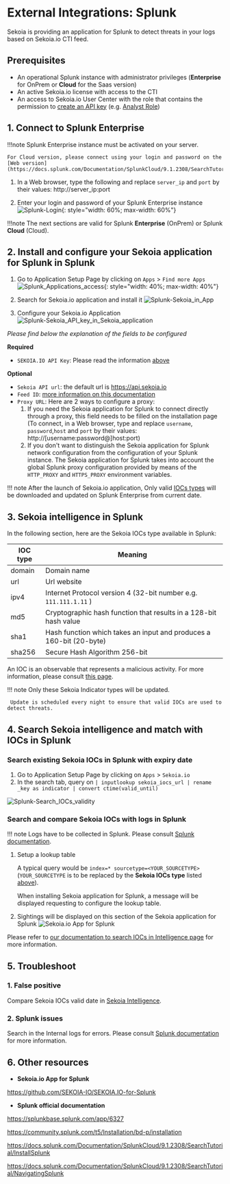 # External Integrations: Splunk

Sekoia is providing an application for Splunk to detect threats in your logs based on Sekoia.io CTI feed.
 
## Prerequisites

- An operational Splunk instance with administrator privileges (**Enterprise** for OnPrem or **Cloud** for the Saas version)
- An active Sekoia.io license with access to the CTI
- An access to Sekoia.io User Center with the role that contains the permission to [create an API key](https://docs.sekoia.io/getting_started/manage_api_keys/) (e.g. [Analyst Role](https://docs.sekoia.io/getting_started/roles/#functionality-of-built-in-roles)) <a name="api_key"></a>

## 1. Connect to Splunk Enterprise

!!!note
    Splunk Enterprise instance must be activated on your server.

    For Cloud version, please connect using your login and password on the [Web version](https://docs.splunk.com/Documentation/SplunkCloud/9.1.2308/SearchTutorial/NavigatingSplunk).

1. In a Web browser, type the following and replace `server_ip` and `port` by their values:
   http://server_ip:port
   
2. Enter your login and password of your Splunk Enterprise instance
![Splunk-Login](/assets/intelligence_center/Splunk/Splunk-Login.png){: style="width: 60%; max-width: 60%"}

!!!note
    The next sections are valid for Splunk **Enterprise** (OnPrem) or Splunk **Cloud** (Cloud).

## 2.  Install and configure your Sekoia application for Splunk in Splunk

1. Go to Application Setup Page by clicking on `Apps` > `Find more Apps`
![Splunk_Applications_access](/assets/intelligence_center/Splunk/Splunk_Applications_access.png){: style="width: 40%; max-width: 40%"}
   
2. Search for Sekoia.io application and install it
![Splunk-Sekoia_in_App](/assets/intelligence_center/Splunk/Splunk-Sekoia_in_App.png)
   
3. Configure your Sekoia.io Application
![Splunk-Sekoia_API_key_in_Sekoia_application](/assets/intelligence_center/Splunk/Splunk-Sekoia_API_key_in_Sekoia_application.png)

_Please find below the explanation of the fields to be configured_

**Required**

- `SEKOIA.IO API Key`: Please read the information [above](#api_key)

**Optional**

- `Sekoia API url`: the default url is https://api.sekoia.io
- `Feed ID`: [more information on this documentation](https://docs.sekoia.io/cti/features/consume/feeds/#feeds-listing)
- `Proxy URL`: Here are 2 ways to configure a proxy:
    1. If you need the Sekoia application for Splunk to connect directly through a proxy, this field needs to be filled on the installation page (To connect, in a Web browser, type and replace `username`, `password`,`host` and `port` by their values: http://[username:password@]host:port)
    2. If you don't want to distinguish the Sekoia application for Splunk network configuration from the configuration of your Splunk instance. The Sekoia application for Splunk takes into account the global Splunk proxy configuration provided by means of the `HTTP_PROXY` and `HTTPS_PROXY` environment variables.

!!! note
     After the launch of Sekoia.io application, Only valid [IOCs types](#sourcetype) will be downloaded and updated on Splunk Enterprise from current date.

## 3. Sekoia intelligence in Splunk

In the following section, here are the Sekoia IOCs type available in Splunk: <a name="sourcetype"></a>

|IOC type|Meaning|
|--|--|
|domain| Domain name	|
|url	|  Url website 		|
|ipv4	| Internet Protocol version 4 (32-bit number e.g. `111.111.1.11` )		|
|md5	| Cryptographic hash function that results in a 128-bit hash value	|
|sha1	| Hash function which takes an input and produces a 160-bit (20-byte) 	|
|sha256| Secure Hash Algorithm 256-bit	|

An IOC is an observable that represents a malicious activity. For more information, please consult [this page](https://docs.sekoia.io/cti/features/consume/observables/).

!!! note
     Only these Sekoia Indicator types will be updated.
     
     Update is scheduled every night to ensure that valid IOCs are used to detect threats.

## 4. Search Sekoia intelligence and match with IOCs in Splunk

### Search existing Sekoia IOCs in Splunk with expiry date

1. Go to Application Setup Page by clicking on `Apps` > `Sekoia.io`
2. In the search tab, query on `| inputlookup sekoia_iocs_url | rename _key as indicator | convert ctime(valid_until)`

![Splunk-Search_IOCs_validity](/assets/intelligence_center/Splunk/Splunk-Search_IOCs_validity.png)

### Search and compare Sekoia IOCs with logs in Splunk

!!! note
     Logs have to be collected in Splunk. Please consult [Splunk documentation](https://www.splunk.com/en_us/blog/learn/centralized-logging.html).

1. Setup a lookup table
 
    A typical query would be `index=* sourcetype=<YOUR_SOURCETYPE>` (`YOUR_SOURCETYPE` is to be replaced by the **Sekoia IOCs type** listed [above](#sourcetype)).

    When installing Sekoia application for Splunk, a message will be displayed requesting to configure the lookup table.

2. Sightings will be displayed on this section of the Sekoia application for Splunk
![Sekoia.io App for Splunk](/assets/intelligence_center/splunk.png)

Please refer to [our documentation to search IOCs in Intelligence page](https://docs.sekoia.io/cti/features/consume/intelligence/#search-for-objects) for more information.

## 5. Troubleshoot

### 1. False positive

Compare Sekoia IOCs valid date in [Sekoia Intelligence](https://docs.sekoia.io/cti/features/consume/intelligence/#search-bars).

### 2. Splunk issues

Search in the Internal logs for errors. Please consult [Splunk documentation](https://docs.splunk.com/Documentation/Splunk/9.1.2/Troubleshooting/WhatSplunklogsaboutitself) for more information.

## 6. Other resources

- **Sekoia.io App for Splunk**

https://github.com/SEKOIA-IO/SEKOIA.IO-for-Splunk

- **Splunk official documentation**

https://splunkbase.splunk.com/app/6327

https://community.splunk.com/t5/Installation/bd-p/installation

https://docs.splunk.com/Documentation/SplunkCloud/9.1.2308/SearchTutorial/InstallSplunk

https://docs.splunk.com/Documentation/SplunkCloud/9.1.2308/SearchTutorial/NavigatingSplunk
